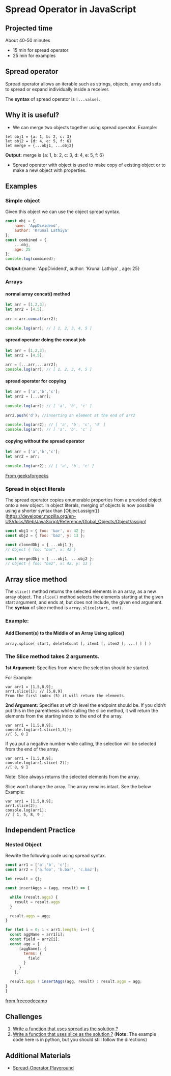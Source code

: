 ﻿# Spread Operator in JavaScript

## Projected time

About 40-50 minutes

- 15 min for spread operator
- 25 min for examples

## Spread operator
Spread operator allows an iterable such as strings, objects, array and sets to spread or expand individually inside a receiver.

The **syntax** of spread operator is `[...value]`.

## Why it is useful?
+ We can merge two objects together using spread operator.
Example:  
```
let obj1 = {a: 1, b: 2, c: 3}
let obj2 = {d: 4, e: 5, f: 6}
let merge = {...obj1, ...obj2} 
```
**Output:** merge is {a: 1, b: 2, c: 3, d: 4, e: 5, f: 6}

+ Spread operator with object is used to make copy of existing object or to make a new object with properties.

## Examples

### Simple object

Given this object we can use the object spread syntax.

```javaScript
const obj = {
    name: 'AppDividend',
    author: 'Krunal Lathiya'
};
const combined = {
    ...obj,
    age: 25
};
console.log(combined);
```
**Output:**{name: 'AppDividend', author: 'Krunal Lathiya' , age: 25}

### Arrays


#### normal array concat() method 

```javaScript
let arr = [1,2,3]; 
let arr2 = [4,5]; 
  
arr = arr.concat(arr2); 
  
console.log(arr); // [ 1, 2, 3, 4, 5 ] 
```

#### spread operator doing the concat job 

```javaScript
let arr = [1,2,3]; 
let arr2 = [4,5]; 
  
arr = [...arr,...arr2]; 
console.log(arr); // [ 1, 2, 3, 4, 5 ] 
```

#### spread operator for copying 

```javaScript 
let arr = ['a','b','c']; 
let arr2 = [...arr]; 
  
console.log(arr); // [ 'a', 'b', 'c' ] 
  
arr2.push('d'); //inserting an element at the end of arr2 
  
console.log(arr2); // [ 'a', 'b', 'c', 'd' ] 
console.log(arr); // [ 'a', 'b', 'c' ] 
```

#### copying without the spread operator 

```javaScript
let arr = ['a','b','c']; 
let arr2 = arr; 
  
console.log(arr2); // [ 'a', 'b', 'c' ] 
```
[From geeksforgeeks](https://www.geeksforgeeks.org/javascript-spread-operator/)

### Spread in object literals

The spread operator copies enumerable properties from a provided object onto a new object. In object literals, merging of objects is now possible using a shorter syntax than [Object.assign()]
(https://developer.mozilla.org/en-US/docs/Web/JavaScript/Reference/Global_Objects/Object/assign)


```JavaScript
const obj1 = { foo: 'bar', x: 42 };
const obj2 = { foo: 'baz', y: 13 };

const clonedObj = { ...obj1 };
// Object { foo: "bar", x: 42 }

const mergedObj = { ...obj1, ...obj2 };
// Object { foo: "baz", x: 42, y: 13 }
```

## Array slice method

The `slice()` method returns the selected elements in an array, as a new array object. The `slice()` method selects the elements starting at the given start argument, and ends at, but does not include, the given end argument.
The **syntax** of slice method is `array.slice(start, end)`.

### Example:

#### Add Element(s) to the Middle of an Array Using splice()
```
array.splice( start, deleteCount [, item1 [, item2 [, ...] ] ] )
```

### The Slice method takes 2 arguments.

**1st Argument:** Specifies from where the selection should be started.

For Example:

```
var arr1 = [1,5,8,9];
arr1.slice(1); // [5,8,9]
From the first index (5) it will return the elements.
```

**2nd Argument:** Specifies at which level the endpoint should be. If you didn’t put this in the parenthesis while calling the slice method, it will return the elements from the starting index to the end of the array.

```
var arr1 = [1,5,8,9];
console.log(arr1.slice(1,3));
//[ 5, 8 ]
```

If you put a negative number while calling, the selection will be selected from the end of the array.

```
var arr1 = [1,5,8,9];
console.log(arr1.slice(-2));
//[ 8, 9 ]
```

Note: Slice always returns the selected elements from the array.

Slice won’t change the array. The array remains intact. See the below Example:

```
var arr1 = [1,5,8,9];
arr1.slice(2);
console.log(arr1);
// [ 1, 5, 8, 9 ]
```

## Independent Practice

### Nested Object

Rewrite the following code using spread syntax.

```javaScript
const arr1 = ['a','b', 'c'];
const arr2 = ['a.foo', 'b.bar', 'c.baz'];

let result = {};

const insertAggs = (agg, result) => {

  while (result.aggs) {
    result = result.aggs
  }

  result.aggs = agg;
}

for (let i = 0; i < arr1.length; i++) {
  const aggName = arr1[i];
  const field = arr2[i];
  const agg = {
      [aggName]: {
        terms: {
          field
        }
      }
    };

  result.aggs ? insertAggs(agg, result) : result.aggs = agg;
}
}
```
[from freecodecamp](https://www.freecodecamp.org/forum/t/how-do-i-build-a-nested-object-in-javascript-dynamically/304543/3)

## Challenges
1. [Write a function that uses spread as the solution ?](https://www.freecodecamp.org/learn/javascript-algorithms-and-data-structures/es6/use-the-spread-operator-to-evaluate-arrays-in-place)
2. [Write a function that uses slice as the solution ?](https://curt-park.github.io/2018-09-13/algorithm-max-slice-sum/) 
(**Note:**  The example code here is in python, but you should still follow the directions)

## Additional Materials

- [Spread-Operator Playground](https://www.codingame.com/playgrounds/7998/es6-tutorials-spread-operator-with-fun)



